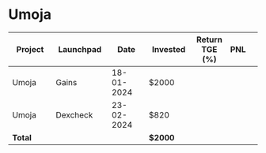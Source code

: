 # Umoja



<table data-full-width="true"><thead><tr><th width="141">Project</th><th width="138">Launchpad</th><th width="132">Date</th><th width="133">Invested</th><th>Return TGE (%)</th><th>PNL</th><th></th></tr></thead><tbody><tr><td>Umoja</td><td>Gains</td><td>18-01-2024</td><td>$2000</td><td></td><td></td><td></td></tr><tr><td>Umoja</td><td>Dexcheck</td><td>23-02-2024</td><td>$820</td><td></td><td></td><td></td></tr><tr><td><strong>Total</strong></td><td></td><td></td><td><strong>$2000</strong></td><td></td><td></td><td></td></tr></tbody></table>

